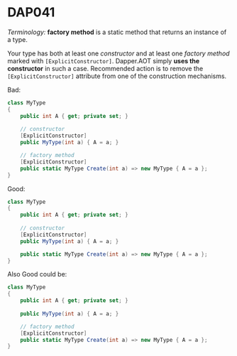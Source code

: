 ﻿# DAP041

_Terminology:_ **factory method** is a static method that returns an instance of a type.

Your type has both at least one _constructor_ and at least one _factory method_ marked with `[ExplicitConstructor]`.
Dapper.AOT simply **uses the constructor** in such a case. Recommended action is to remove the `[ExplicitConstructor]` attribute from one of the construction mechanisms.

Bad:

``` csharp
class MyType
{
    public int A { get; private set; }
    
    // constructor
    [ExplicitConstructor] 
    public MyType(int a) { A = a; }

    // factory method
    [ExplicitConstructor]
    public static MyType Create(int a) => new MyType { A = a };
}
```

Good:

``` csharp
class MyType
{
    public int A { get; private set; }
    
    // constructor
    [ExplicitConstructor] 
    public MyType(int a) { A = a; }

    public static MyType Create(int a) => new MyType { A = a };
}
```

Also Good could be:

``` csharp
class MyType
{
    public int A { get; private set; }
    
    public MyType(int a) { A = a; }

    // factory method
    [ExplicitConstructor]
    public static MyType Create(int a) => new MyType { A = a };
}
``` 